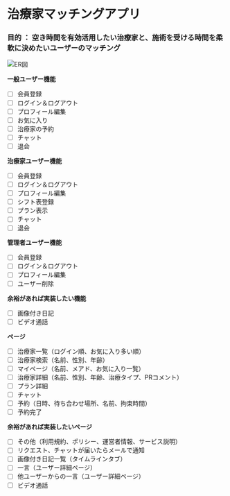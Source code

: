 # 治療家マッチングアプリ
### 目的 ： 空き時間を有効活用したい治療家と、施術を受ける時間を柔軟に決めたいユーザーのマッチング

![ER図](https://user-images.githubusercontent.com/50093319/93955199-2cf83680-fd8a-11ea-8d0e-7562f4873e77.png)

**一般ユーザー機能**
- [ ] 会員登録
- [ ] ログイン＆ログアウト
- [ ] プロフィール編集
- [ ] お気に入り
- [ ] 治療家の予約
- [ ] チャット
- [ ] 退会

**治療家ユーザー機能**
- [ ] 会員登録
- [ ] ログイン＆ログアウト
- [ ] プロフィール編集
- [ ] シフト表登録
- [ ] プラン表示
- [ ] チャット
- [ ] 退会

**管理者ユーザー機能**
- [ ] 会員登録
- [ ] ログイン＆ログアウト
- [ ] プロフィール編集
- [ ] ユーザー削除

**余裕があれば実装したい機能**
- [ ] 画像付き日記
- [ ] ビデオ通話

**ページ**
- [ ] 治療家一覧（ログイン順、お気に入り多い順）
- [ ] 治療家検索（名前、性別、年齢）
- [ ] マイページ（名前、メアド、お気に入り一覧）
- [ ] 治療家詳細（名前、性別、年齢、治療タイプ、PRコメント）
- [ ] プラン詳細
- [ ] チャット
- [ ] 予約（日時、待ち合わせ場所、名前、拘束時間）
- [ ] 予約完了

**余裕があれば実装したいページ**
- [ ] その他（利用規約、ポリシー、運営者情報、サービス説明）
- [ ] リクエスト、チャットが届いたらメールで通知
- [ ] 画像付き日記一覧（タイムラインタブ）
- [ ] 一言（ユーザー詳細ページ）
- [ ] 他ユーザーからの一言（ユーザー詳細ページ）
- [ ] ビデオ通話
